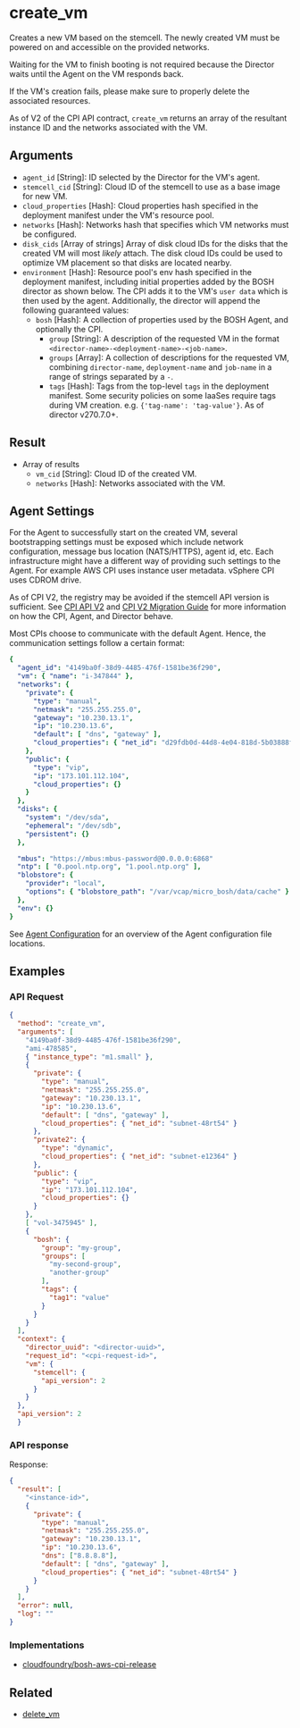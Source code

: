 # create_vm

Creates a new VM based on the stemcell. The newly created VM must be powered on and accessible on the provided networks.

Waiting for the VM to finish booting is not required because the Director waits until the Agent on the VM responds back.

If the VM's creation fails, please make sure to properly delete the associated resources.

As of V2 of the CPI API contract, `create_vm` returns an array of the resultant instance ID and the networks associated with the VM.


## Arguments

 * `agent_id` [String]: ID selected by the Director for the VM's agent.
 * `stemcell_cid` [String]: Cloud ID of the stemcell to use as a base image for new VM.
 * `cloud_properties` [Hash]: Cloud properties hash specified in the deployment manifest under the VM's resource pool.
 * `networks` [Hash]: Networks hash that specifies which VM networks must be configured.
 * `disk_cids` [Array of strings] Array of disk cloud IDs for the disks that the created VM will most _likely_ attach. The disk cloud IDs could be used to optimize VM placement so that disks are located nearby.
 * `environment` [Hash]: Resource pool's env hash specified in the deployment manifest, including initial properties added by the BOSH director as shown below. The CPI adds it to the VM's `user data` which is then used by the agent. Additionally, the director will append the following guaranteed values:
     * `bosh` [Hash]: A collection of properties used by the BOSH Agent, and optionally the CPI.
         * `group` [String]: A description of the requested VM in the format `<director-name>-<deployment-name>-<job-name>`.
         * `groups` [Array]: A collection of descriptions for the requested VM, combining `director-name`, `deployment-name` and `job-name` in a range of strings separated by a `-`.
         * `tags` [Hash]: Tags from the top-level `tags` in the deployment manifest. Some security policies on some IaaSes require tags during VM creation. e.g. `{'tag-name': 'tag-value'}`. As of director v270.7.0+.


## Result

* Array of results
   * `vm_cid` [String]: Cloud ID of the created VM.
   * `networks` [Hash]: Networks associated with the VM.

## Agent Settings

For the Agent to successfully start on the created VM, several bootstrapping settings must be exposed which include network configuration, message bus location (NATS/HTTPS), agent id, etc. Each infrastructure might have a different way of providing such settings to the Agent. For example AWS CPI uses instance user metadata. vSphere CPI uses CDROM drive.

As of CPI V2, the registry may be avoided if the stemcell API version is sufficient. See [CPI API V2](../cpi-api-v2.md) and [CPI V2 Migration Guide](../v2-migration-guide.md) for more information on how the CPI, Agent, and Director behave.

Most CPIs choose to communicate with the default Agent. Hence, the communication settings follow a certain format:

```yaml
{
  "agent_id": "4149ba0f-38d9-4485-476f-1581be36f290",
  "vm": { "name": "i-347844" },
  "networks": {
    "private": {
      "type": "manual",
      "netmask": "255.255.255.0",
      "gateway": "10.230.13.1",
      "ip": "10.230.13.6",
      "default": [ "dns", "gateway" ],
      "cloud_properties": { "net_id": "d29fdb0d-44d8-4e04-818d-5b03888f8eaa" }
    },
    "public": {
      "type": "vip",
      "ip": "173.101.112.104",
      "cloud_properties": {}
    }
  },
  "disks": {
    "system": "/dev/sda",
    "ephemeral": "/dev/sdb",
    "persistent": {}
  },

  "mbus": "https://mbus:mbus-password@0.0.0.0:6868"
  "ntp": [ "0.pool.ntp.org", "1.pool.ntp.org" ],
  "blobstore": {
    "provider": "local",
    "options": { "blobstore_path": "/var/vcap/micro_bosh/data/cache" }
  },
  "env": {}
}
```

See [Agent Configuration](../vm-config.md#agent) for an overview of the Agent configuration file locations.


## Examples


### API Request

```json
{
  "method": "create_vm",
  "arguments": [
    "4149ba0f-38d9-4485-476f-1581be36f290",
    "ami-478585",
    { "instance_type": "m1.small" },
    {
      "private": {
        "type": "manual",
        "netmask": "255.255.255.0",
        "gateway": "10.230.13.1",
        "ip": "10.230.13.6",
        "default": [ "dns", "gateway" ],
        "cloud_properties": { "net_id": "subnet-48rt54" }
      },
      "private2": {
        "type": "dynamic",
        "cloud_properties": { "net_id": "subnet-e12364" }
      },
      "public": {
        "type": "vip",
        "ip": "173.101.112.104",
        "cloud_properties": {}
      }
    },
    [ "vol-3475945" ],
    {
      "bosh": {
        "group": "my-group",
        "groups": [
          "my-second-group",
          "another-group"
        ],
        "tags": {
          "tag1": "value"
        }
      }
    }
  ],
  "context": {
    "director_uuid": "<director-uuid>",
    "request_id": "<cpi-request-id>",
    "vm": {
      "stemcell": {
        "api_version": 2
      }
    }
  },
  "api_version": 2
  }
```

### API response

Response:

```json
{
  "result": [
    "<instance-id>",
    {
      "private": {
        "type": "manual",
        "netmask": "255.255.255.0",
        "gateway": "10.230.13.1",
        "ip": "10.230.13.6",
        "dns": ["8.8.8.8"],
        "default": [ "dns", "gateway" ],
        "cloud_properties": { "net_id": "subnet-48rt54" }
      }
    }
  ],
  "error": null,
  "log": ""
}
```

### Implementations

 * [cloudfoundry/bosh-aws-cpi-release](https://github.com/cloudfoundry/bosh-aws-cpi-release/blob/00e11f480847a4e88533f1e95b7c626a213d780b/src/bosh_aws_cpi/lib/cloud/aws/cloud_v2.rb#L41)


## Related

 * [delete_vm](delete-vm.md)
